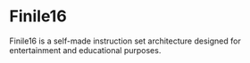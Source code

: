 # Finile16
Finile16 is a self-made instruction set architecture designed for entertainment and educational purposes.
